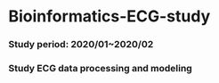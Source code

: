 # Bioinformatics-ECG-study

### Study period: 2020/01~2020/02
### Study ECG data processing and modeling
